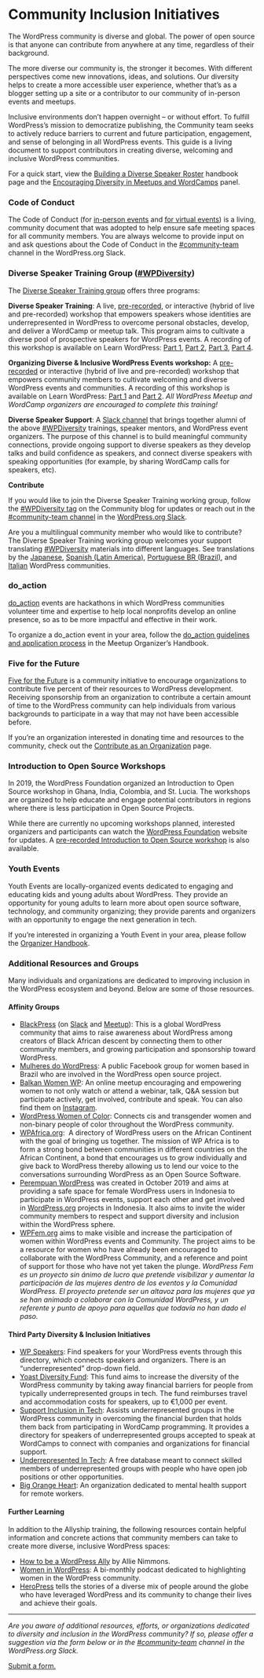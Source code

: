 # Community Inclusion Initiatives

The WordPress community is diverse and global. The power of open source is that anyone can contribute from anywhere at any time, regardless of their background.

The more diverse our community is, the stronger it becomes. With different perspectives come new innovations, ideas, and solutions. Our diversity helps to create a more accessible user experience, whether that’s as a blogger setting up a site or a contributor to our community of in-person events and meetups.

Inclusive environments don’t happen overnight – or without effort. To fulfill WordPress’s mission to democratize publishing, the Community team seeks to actively reduce barriers to current and future participation, engagement, and sense of belonging in all WordPress events. This guide is a living document to support contributors in creating diverse, welcoming and inclusive WordPress communities.

For a quick start, view the [Building a Diverse Speaker Roster](https://make.wordpress.org/community/handbook/wordcamp-organizer/planning-details/speakers/building-a-diverse-speaker-roster/) handbook page and the [Encouraging Diversity in Meetups and WordCamps](https://make.wordpress.org/community/2020/06/23/tuesday-trainings-encouraging-diversity-in-meetups-and-wordcamps/) panel.

### Code of Conduct

The Code of Conduct (for [in-person events](https://make.wordpress.org/community/handbook/wordcamp-organizer/planning-details/code-of-conduct/) and [for virtual events](https://make.wordpress.org/community/handbook/virtual-events/online-code-of-conduct/)) is a living, community document that was adopted to help ensure safe meeting spaces for all community members. You are always welcome to provide input on and ask questions about the Code of Conduct in the [#community-team](https://make.wordpress.org/community/tag/community-team/) channel in the WordPress.org Slack.

### Diverse Speaker Training Group ([#WPDiversity](https://make.wordpress.org/community/tag/wpdiversity/))

The [Diverse Speaker Training group](https://make.wordpress.org/community/handbook/meetup-organizer/event-formats/diversity-speaker-training-workshop/) offers three programs:

**Diverse Speaker Training**: A live, [pre-recorded](https://learn.wordpress.org/workshop/diverse-speaker-training-workshop-part-1/), or interactive (hybrid of live and pre-recorded) workshop that empowers speakers whose identities are underrepresented in WordPress to overcome personal obstacles, develop, and deliver a WordCamp or meetup talk. This program aims to cultivate a diverse pool of prospective speakers for WordPress events. A recording of this workshop is available on Learn WordPress: [Part 1](https://learn.wordpress.org/workshop/diverse-speaker-training-workshop-part-1/), [Part 2](https://learn.wordpress.org/workshop/diverse-speaker-training-workshop-part-2/), [Part 3](https://learn.wordpress.org/workshop/diverse-speaker-training-workshop-part-3/), [Part 4](https://learn.wordpress.org/workshop/diverse-speaker-training-workshop-part-4/).

**Organizing Diverse & Inclusive WordPress Events workshop:** A [pre-recorded](https://learn.wordpress.org/workshop/creating-a-welcoming-and-diverse-space-part-1/) or interactive (hybrid of live and pre-recorded) workshop that empowers community members to cultivate welcoming and diverse WordPress events and communities. A recording of this workshop is available on Learn WordPress: [Part 1](https://learn.wordpress.org/workshop/creating-a-welcoming-and-diverse-space-part-1/) and [Part 2](https://learn.wordpress.org/workshop/creating-a-welcoming-and-diverse-space-part-2/). *All WordPress Meetup and WordCamp organizers are encouraged to complete this training!*

**Diverse Speaker Support**: A [Slack channel](https://wordpress.slack.com/archives/C028SE81N3H) that brings together alumni of the above [#WPDiversity](https://make.wordpress.org/community/tag/wpdiversity/) trainings, speaker mentors, and WordPress event organizers. The purpose of this channel is to build meaningful community connections, provide ongoing support to diverse speakers as they develop talks and build confidence as speakers, and connect diverse speakers with speaking opportunities (for example, by sharing WordCamp calls for speakers, etc).

**Contribute**

If you would like to join the Diverse Speaker Training working group, follow the [#WPDiversity tag](https://make.wordpress.org/community/tag/wpdiversity/) on the Community blog for updates or reach out in the [#community-team channel](http://wordpress.slack.com/messages/community-events/) in the [WordPress.org Slack](https://chat.wordpress.org/).

Are you a multilingual community member who would like to contribute? The Diverse Speaker Training working group welcomes your support translating [#WPDiversity](https://make.wordpress.org/community/tag/wpdiversity/) materials into different languages. See translations by the [Japanese](https://ja.wordpress.org/team/handbook/diversity-speaker-training/), [Spanish (Latin America)](https://learn.wordpress.org/lesson-plan/taller-de-formacion-de-ponentes/), [Portuguese BR (Brazil)](https://learn.wordpress.org/lesson-plan/treinamento-de-palestrantes/), and [Italian](https://learn.wordpress.org/lesson-plan/workshop-di-formazione-degli-speaker/) WordPress communities.

### do\_action 

[do\_action](https://doaction.org/) events are hackathons in which WordPress communities volunteer time and expertise to help local nonprofits develop an online presence, so as to be more impactful and effective in their work.

To organize a do\_action event in your area, follow the [do\_action guidelines and application process](https://make.wordpress.org/community/handbook/meetup-organizer/event-formats/do_action-charity-hackathon/) in the Meetup Organizer’s Handbook.

### Five for the Future

[Five for the Future](https://wordpress.org/five-for-the-future/) is a community initiative to encourage organizations to contribute five percent of their resources to WordPress development. Receiving sponsorship from an organization to contribute a certain amount of time to the WordPress community can help individuals from various backgrounds to participate in a way that may not have been accessible before.

If you’re an organization interested in donating time and resources to the community, check out the [Contribute as an Organization](https://wordpress.org/five-for-the-future/for-organizations/) page.

### Introduction to Open Source Workshops

In 2019, the WordPress Foundation organized an Introduction to Open Source workshop in Ghana, India, Colombia, and St. Lucia. The workshops are organized to help educate and engage potential contributors in regions where there is less participation in Open Source Projects.

While there are currently no upcoming workshops planned, interested organizers and participants can watch the [WordPress Foundation](https://wordpressfoundation.org/) website for updates. A [pre-recorded Introduction to Open Source workshop](https://learn.wordpress.org/workshop/introduction-to-open-source/) is also available.

### Youth Events 

Youth Events are locally-organized events dedicated to engaging and educating kids and young adults about WordPress. They provide an opportunity for young adults to learn more about open source software, technology, and community organizing; they provide parents and organizers with an opportunity to engage the next generation in tech.

If you’re interested in organizing a Youth Event in your area, please follow the [Organizer Handbook](https://make.wordpress.org/community/handbook/kidscamp-organizer/).

### Additional Resources and Groups

Many individuals and organizations are dedicated to improving inclusion in the WordPress ecosystem and beyond. Below are some of those resources.

#### Affinity Groups

*   [BlackPress](https://blackpresswp.com/) (on [Slack](https://join.slack.com/t/blackpress-group/shared_invite/zt-12dh1hu3l-dq5WcAZoHWzzqe26Uh6p3g) and [Meetup](https://www.meetup.com/blackpress-meetup/)): This is a global WordPress community that aims to raise awareness about WordPress among creators of Black African descent by connecting them to other community members, and growing participation and sponsorship toward WordPress.
*   [Mulheres do WordPress](https://www.facebook.com/groups/mulheresdowordpress/): A public Facebook group for women based in Brazil who are involved in the WordPress open source project.
*   [Balkan Women WP](https://twitter.com/BalkanWomenWp): An online meetup encouraging and empowering women to not only watch or attend a webinar, talk, Q&A session but participate actively, get involved, contribute and speak. You can also find them on [Instagram](https://www.instagram.com/balkanwomenwp/).
*   [WordPress Women of Color](https://wpwomenofcolor.com/): Connects cis and transgender women and non-binary people of color throughout the WordPress community.
*   [WPAfrica.org](http://www.WPAfrica.org):  A directory of WordPress users on the African Continent with the goal of bringing us together. The mission of WP Africa is to form a strong bond between communities in different countries on the African Continent, a bond that encourages us to grow individually and give back to WordPress thereby allowing us to lend our voice to the conversations surrounding WordPress as an Open Source Software.
*   [Perempuan WordPress](https://wp-id.org/perempuanwp-indonesia/#more-622) was created in October 2019 and aims at providing a safe space for female WordPress users in Indonesia to participate in WordPress events, support each other and get involved in [WordPress.org](https://wordpress.org/) projects in Indonesia. It also aims to invite the wider community members to respect and support diversity and inclusion within the WordPress sphere.
*   [WPFem.org](http://www.wpfem.org) aims to make visible and increase the participation of women within WordPress events and Community. The project aims to be a resource for women who have already been encouraged to collaborate with the WordPress Community, and a reference and point of support for those who have not yet taken the plunge. *WordPress Fem es un proyecto sin ánimo de lucro que pretende visibilizar y aumentar la participación de las mujeres dentro de los eventos y la Comunidad WordPress. El proyecto pretende ser un altavoz para las mujeres que ya se han animado a colaborar con la Comunidad WordPress, y un referente y punto de apoyo para aquellas que todavía no han dado el paso.*

#### Third Party Diversity & Inclusion Initiatives

*   [WP Speakers](https://wpspeakers.com/): Find speakers for your WordPress events through this directory, which connects speakers and organizers. There is an “underrepresented” drop-down field.
*   [Yoast Diversity Fund](https://yoast.com/yoast-diversity-fund/): This fund aims to increase the diversity of the WordPress community by taking away financial barriers for people from typically underrepresented groups in tech. The fund reimburses travel and accommodation costs for speakers, up to €1,000 per event.
*   [Support Inclusion in Tech](https://supportinclusionintech.com/): Assists underrepresented groups in the WordPress community in overcoming the financial burden that holds them back from participating in WordCamp programming. It provides a directory for speakers of underrepresented groups accepted to speak at WordCamps to connect with companies and organizations for financial support.
*   [Underrepresented In Tech](https://www.underrepresentedintech.com/): A free database meant to connect skilled members of underrepresented groups with people who have open job positions or other opportunities. 
*   [Big Orange Heart](https://www.bigorangeheart.org/): An organization dedicated to mental health support for remote workers.

#### Further Learning

In addition to the Allyship training, the following resources contain helpful information and concrete actions that community members can take to create more diverse, inclusive WordPress spaces:

*   [How to be a WordPress Ally](https://allienimmons.com/how-to-be-a-wordpress-ally/) by Allie Nimmons.
*   [Women in WordPress](https://womeninwp.com/): A bi-monthly podcast dedicated to highlighting women in the WordPress community.
*   [HeroPress](http://www.heropress.com) tells the stories of a diverse mix of people around the globe who have leveraged WordPress and its community to change their lives and achieve their goals.

* * *

*Are you aware of additional resources, efforts, or organizations dedicated to diversity and inclusion in the WordPress community? If so, please offer a suggestion via the form below or in the [#community-team](https://make.wordpress.org/community/tag/community-team/) channel in the WordPress.org Slack.*

[Submit a form.](https://make.wordpress.org/community/handbook/wordcamp-organizer/first-steps/inclusive-and-welcoming-events/community-inclusion-initiatives/)

<!--
*   [To-do](# "To-do")
-->

